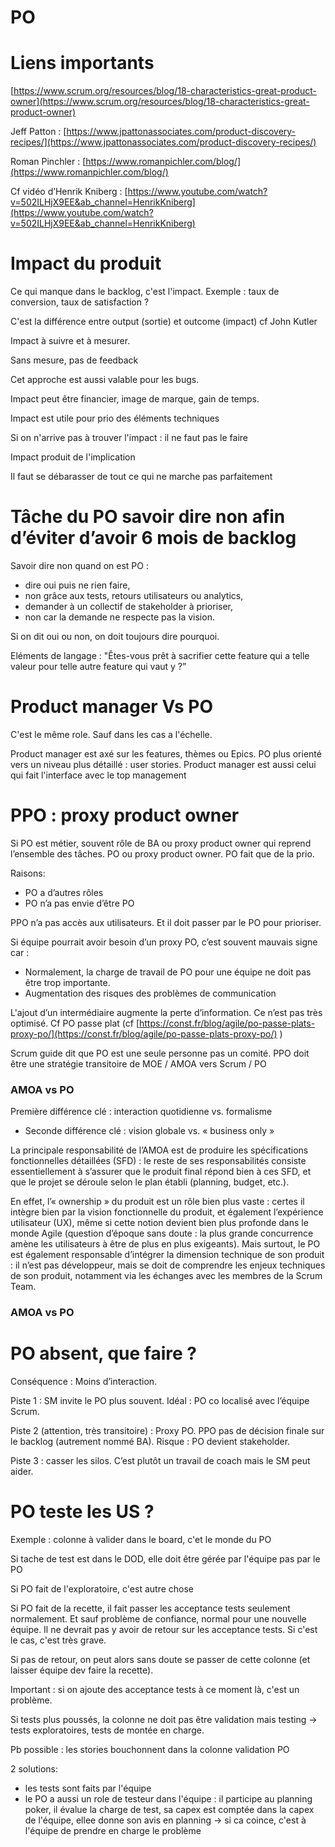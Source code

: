 # PO

# Liens importants

[https://www.scrum.org/resources/blog/18-characteristics-great-product-owner](https://www.scrum.org/resources/blog/18-characteristics-great-product-owner)

Jeff Patton : [https://www.jpattonassociates.com/product-discovery-recipes/](https://www.jpattonassociates.com/product-discovery-recipes/) 

Roman Pinchler : [https://www.romanpichler.com/blog/](https://www.romanpichler.com/blog/) 

Cf vidéo d’Henrik Kniberg : [https://www.youtube.com/watch?v=502ILHjX9EE&ab_channel=HenrikKniberg](https://www.youtube.com/watch?v=502ILHjX9EE&ab_channel=HenrikKniberg) 

# Impact du produit

Ce qui manque dans le backlog, c'est l'impact. Exemple : taux de conversion, taux de satisfaction ?

C'est la différence entre output (sortie) et outcome (impact) cf John Kutler

Impact à suivre et à mesurer. 

Sans mesure, pas de feedback 

Cet approche est aussi valable pour les bugs. 

Impact peut être financier, image de marque, gain de temps.

Impact est utile pour prio des éléments techniques

Si on n'arrive pas à trouver l'impact : il ne faut pas le faire

Impact produit de l'implication

Il faut se débarasser de tout ce qui ne marche pas parfaitement

# Tâche du PO savoir dire non afin d’éviter d’avoir 6 mois de backlog

Savoir dire non quand on est PO : 

- dire oui puis ne rien faire,
- non grâce aux tests, retours utilisateurs ou analytics,
- demander à un collectif de stakeholder à prioriser,
- non car la demande ne respecte pas la vision.

Si on dit oui ou non, on doit toujours dire pourquoi.

Eléments de langage : "Êtes-vous prêt à sacrifier cette feature qui a telle valeur pour telle autre feature qui vaut y ?”

# Product manager Vs PO

C'est le même role. Sauf dans les cas a l'échelle.

Product manager est axé sur les features, thèmes ou Epics. PO plus orienté vers un niveau plus détaillé : user stories. Product manager est aussi celui qui fait l'interface avec le top management

# PPO : proxy product owner

Si PO est métier, souvent rôle de BA ou proxy product owner qui reprend l’ensemble des tâches. PO ou proxy product owner. PO fait que de la prio.

Raisons:

- PO a d’autres rôles
- PO n’a pas envie d’être PO

PPO n’a pas accès aux utilisateurs. Et il doit passer par le PO pour prioriser.

Si équipe pourrait avoir besoin d’un proxy PO, c’est souvent mauvais signe car :

- Normalement, la charge de travail de PO pour une équipe ne doit pas être trop importante.
- Augmentation des risques des problèmes de communication

L'ajout d’un intermédiaire augmente la perte d’information. Ce n’est pas très optimisé. Cf PO passe plat (cf [https://const.fr/blog/agile/po-passe-plats-proxy-po/](https://const.fr/blog/agile/po-passe-plats-proxy-po/) )

Scrum guide dit que PO est une seule personne pas un comité. PPO doit être une stratégie transitoire de MOE / AMOA vers Scrum /  PO

### AMOA vs PO

Première différence clé : interaction quotidienne vs. formalisme

- Seconde différence clé : vision globale vs. « business only »

La principale responsabilité de l’AMOA est de produire les spécifications fonctionnelles détaillées (SFD) : le reste de ses responsabilités consiste essentiellement à s’assurer que le produit final répond bien à ces SFD, et que le projet se déroule selon le plan établi (planning, budget, etc.).

En effet, l’« ownership » du produit est un rôle bien plus vaste : certes il intègre bien par la vision fonctionnelle du produit, et également l’expérience utilisateur (UX), même si cette notion devient bien plus profonde dans le monde Agile (question d’époque sans doute : la plus grande concurrence amène les utilisateurs à être de plus en plus exigeants). Mais surtout, le PO est également responsable d’intégrer la dimension technique de son produit : il n’est pas développeur, mais se doit de comprendre les enjeux techniques de son produit, notamment via les échanges avec les membres de la Scrum Team.

### AMOA vs PO

# PO absent, que faire ?

Conséquence : Moins d’interaction.

Piste 1 : SM invite le PO plus souvent. Idéal : PO co localisé avec l’équipe Scrum.

Piste 2 (attention, très transitoire) : Proxy PO. PPO pas de décision finale sur le backlog (autrement nommé BA). Risque : PO devient stakeholder.

Piste 3 : casser les silos. C’est plutôt un travail de coach mais le SM peut aider.

# PO teste les US ?

Exemple : colonne à valider dans le board, c'et le monde du PO

Si tache de test est dans le DOD, elle doit être gérée par l'équipe pas par le PO

Si PO fait de l'exploratoire, c'est autre chose

Si PO fait de la recette, il fait passer les acceptance tests seulement normalement. Et sauf problème de confiance, normal pour une nouvelle équipe. Il ne devrait pas y avoir de retour sur les acceptance tests. Si c'est le cas, c'est très grave. 

Si pas de retour, on peut alors sans doute se passer de cette colonne (et laisser équipe dev faire la recette). 

Important : si on ajoute des acceptance tests à ce moment là, c'est un problème. 

Si tests plus poussés, la colonne ne doit pas être validation mais testing → tests exploratoires, tests de montée en charge. 

Pb possible : les stories bouchonnent dans la colonne validation PO

2 solutions:

- les tests sont faits par l'équipe
- le PO a aussi un role de testeur dans l'équipe : il participe au planning poker, il évalue la charge de test, sa capex est comptée dans la capex de l'équipe, ellee donne son avis en planning → si ca coince, c'est à l'équipe de prendre en charge le problème

